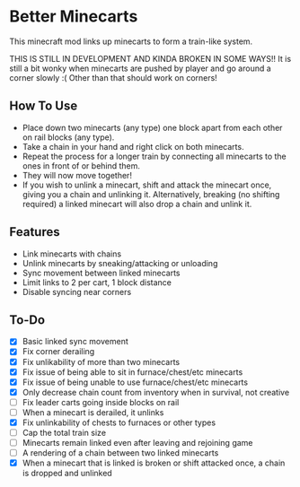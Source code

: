 # Better Minecarts

This minecraft mod links up minecarts to form a train-like system.

THIS IS STILL IN DEVELOPMENT AND KINDA BROKEN IN SOME WAYS!! It is still a bit wonky when minecarts are pushed by player and go around a corner slowly :( Other than that should work on corners!

## How To Use

- Place down two minecarts (any type) one block apart from each other on rail blocks (any type).
- Take a chain in your hand and right click on both minecarts.
- Repeat the process for a longer train by connecting all minecarts to the ones in front of or behind them.
- They will now move together!
- If you wish to unlink a minecart, shift and attack the minecart once, giving you a chain and unlinking it. Alternatively, breaking (no shifting required) a linked minecart will also drop a chain and unlink it.

## Features

- Link minecarts with chains
- Unlink minecarts by sneaking/attacking or unloading
- Sync movement between linked minecarts
- Limit links to 2 per cart, 1 block distance 
- Disable syncing near corners

## To-Do

- [x] Basic linked sync movement
- [x] Fix corner derailing
- [x] Fix unlikability of more than two minecarts
- [x] Fix issue of being able to sit in furnace/chest/etc minecarts
- [x] Fix issue of being unable to use furnace/chest/etc minecarts
- [x] Only decrease chain count from inventory when in survival, not creative
- [ ] Fix leader carts going inside blocks on rail
- [ ] When a minecart is derailed, it unlinks
- [x] Fix unlinkability of chests to furnaces or other types
- [ ] Cap the total train size
- [ ] Minecarts remain linked even after leaving and rejoining game
- [ ] A rendering of a chain between two linked minecarts
- [x] When a minecart that is linked is broken or shift attacked once, a chain is dropped and unlinked